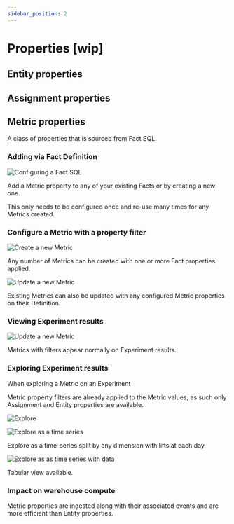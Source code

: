 ```yaml
---
sidebar_position: 2
---
```


# Properties [wip]

## Entity properties

## Assignment properties

## Metric properties

A class of properties that is sourced from Fact SQL.

### Adding via Fact Definition

![Configuring a Fact SQL](/img/properties/metric-property-fact-sql.png)

Add a Metric property to any of your existing Facts or by creating a new one.

This only needs to be configured once and re-use many times for any Metrics created.

### Configure a Metric with a property filter

![Create a new Metric](/img/properties/metric-property-create-metric.png)

Any number of Metrics can be created with one or more Fact properties applied.

![Update a new Metric](/img/properties/metric-property-update-metric.png)

Existing Metrics can also be updated with any configured Metric properties on their Definition.

### Viewing Experiment results

![Update a new Metric](/img/properties/metric-property-experiment-results.png)

Metrics with filters appear normally on Experiment results.

### Exploring Experiment results

When exploring a Metric on an Experiment 

Metric property filters are already applied to the Metric values; as such only Assignment and Entity
properties are available.

![Explore](/img/properties/metric-property-explore-lift1.png)


![Explore as a time series](/img/properties/metric-property-explore-ts1.png)

Explore as a time-series split by any dimension with lifts at each day.

![Explore as as time series with data](/img/properties/metric-property-explore-ts2.png)

Tabular view available.

### Impact on warehouse compute

Metric properties are ingested along with their associated events 
and are more efficient than Entity properties. 